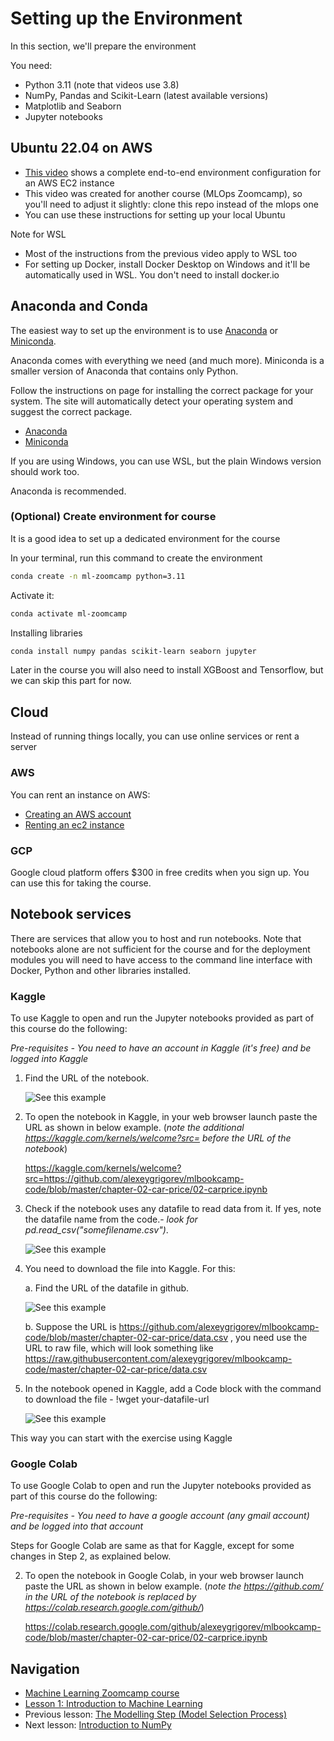 # Setting up the Environment

In this section, we'll prepare the environment

You need:

* Python 3.11 (note that videos use 3.8)
* NumPy, Pandas and Scikit-Learn (latest available versions)
* Matplotlib and Seaborn
* Jupyter notebooks

## Ubuntu 22.04 on AWS

* [This video](https://www.youtube.com/watch?v=IXSiYkP23zo) shows a complete end-to-end environment configuration for an AWS EC2 instance
* This video was created for another course (MLOps Zoomcamp), so you'll need to adjust it slightly: clone this repo instead of the mlops one
* You can use these instructions for setting up your local Ubuntu

Note for WSL

* Most of the instructions from the previous video apply to WSL too
* For setting up Docker, install Docker Desktop on Windows and it'll be automatically used in WSL. You don't need to install docker.io

## Anaconda and Conda

The easiest way to set up the environment is to use [Anaconda](https://www.anaconda.com/products/individual) or
[Miniconda](https://docs.conda.io/en/latest/miniconda.html).

Anaconda comes with everything we need (and much more).
Miniconda is a smaller version of Anaconda that contains only Python.

Follow the instructions on page for installing the correct package for your system.
The site will automatically detect your operating system and suggest the correct package.

* [Anaconda](https://www.anaconda.com/products/individual)
* [Miniconda](https://docs.conda.io/en/latest/miniconda.html#latest-miniconda-installer-links)

If you are using Windows, you can use WSL, but the plain Windows version should work too.

Anaconda is recommended.

### (Optional) Create environment for course

It is a good idea to set up a dedicated environment for the course

In your terminal, run this command to create the environment

```bash
conda create -n ml-zoomcamp python=3.11
```

Activate it:

```bash
conda activate ml-zoomcamp
```

Installing libraries

```bash
conda install numpy pandas scikit-learn seaborn jupyter
```

Later in the course you will also need to install XGBoost and Tensorflow,
but we can skip this part for now.

## Cloud

Instead of running things locally, you can use online services or rent a server

### AWS

You can rent an instance on AWS:

* [Creating an AWS account](https://mlbookcamp.com/article/aws)
* [Renting an ec2 instance](https://mlbookcamp.com/article/aws-ec2)

### GCP

Google cloud platform offers $300 in free credits when you sign up.
You can use this for taking the course.

## Notebook services

There are services that allow you to host and run notebooks.
Note that notebooks alone are not sufficient for the course and for the deployment modules
you will need to have access to the command line interface with Docker, Python and other libraries installed.

### Kaggle

To use Kaggle to open and run the Jupyter notebooks provided as part of this course do the following:

*Pre-requisites - You need to have an account in Kaggle (it's free) and be logged into Kaggle*

1. Find the URL of the notebook.

   ![See this example](images/sample-jupyter-notebook.png)

2. To open the notebook in Kaggle, in your web browser launch paste the URL as shown in below example. (*note the additional <https://kaggle.com/kernels/welcome?src=> before the URL of the notebook*)

   <https://kaggle.com/kernels/welcome?src=https://github.com/alexeygrigorev/mlbookcamp-code/blob/master/chapter-02-car-price/02-carprice.ipynb>

3. Check if the notebook uses any datafile to read data from it. If yes, note the datafile name from the code.- *look for pd.read_csv("somefilename.csv")*.

   ![See this example](images/sample-code.png)

4. You need to download the file into Kaggle. For this:

   a. Find the URL of the datafile in github.

   ![See this example](images/sample-data-file.png)

   b. Suppose the URL is <https://github.com/alexeygrigorev/mlbookcamp-code/blob/master/chapter-02-car-price/data.csv> , you need use the URL to raw file, which will look something like <https://raw.githubusercontent.com/alexeygrigorev/mlbookcamp-code/master/chapter-02-car-price/data.csv>

5. In the notebook opened in Kaggle, add a Code block with the command to download the file - !wget your-datafile-url

   ![See this example](images/add-code-for-datafile-download.png)

This way you can start with the exercise using Kaggle

### Google Colab

To use Google Colab to open and run the Jupyter notebooks provided as part of this course do the following:

*Pre-requisites - You need to have a google account (any gmail account) and be logged into that account*

Steps for Google Colab are same as that for Kaggle, except for some changes in Step 2, as explained below.

2. To open the notebook in Google Colab, in your web browser launch paste the URL as shown in below example. (*note the <https://github.com/> in the URL of the notebook is replaced by <https://colab.research.google.com/github/>*)

   <https://colab.research.google.com/github/alexeygrigorev/mlbookcamp-code/blob/master/chapter-02-car-price/02-carprice.ipynb>

## Navigation

* [Machine Learning Zoomcamp course](../)
* [Lesson 1: Introduction to Machine Learning](./)
* Previous lesson: [The Modelling Step (Model Selection Process)](05-model-selection.md)
* Next lesson: [Introduction to NumPy](07-numpy.md)
